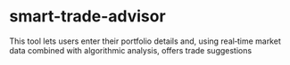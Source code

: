 # smart-trade-advisor
This tool lets users enter their portfolio details and, using real‐time market data combined with algorithmic analysis, offers trade suggestions
